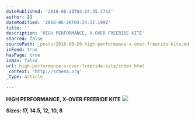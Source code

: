 ```yaml
---
datePublished: '2016-06-28T04:24:35.474Z'
author: []
dateModified: '2016-06-28T04:24:32.199Z'
title: ''
description: 'HIGH PERFORMANCE, X-OVER FREERIDE KITE'
starred: false
sourcePath: _posts/2016-06-28-high-performance-x-over-freeride-kite.md
inFeed: true
hasPage: true
inNav: false
url: high-performance-x-over-freeride-kite/index.html
_context: 'http://schema.org'
_type: Article

---
```

**HIGH PERFORMANCE, X-OVER FREERIDE KITE**
![](https://the-grid-user-content.s3-us-west-2.amazonaws.com/cc4a3cc4-0f96-4bb4-9ad6-a2bdffcc72fd.jpg)

**Sizes: 17, 14.5, 12, 10, 8**